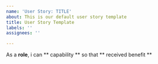```yaml
---
name: 'User Story: TITLE'
about: This is our default user story template
title: User Story Template
labels: ''
assignees: ''

---
```


As a **role**, i can ** capability ** so that ** received benefit **
